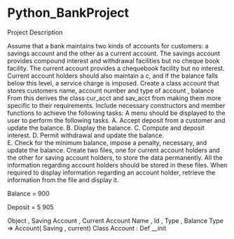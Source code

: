 # Python_BankProject


Project Description

Assume that a bank maintains two kinds of accounts for customers: 
a savings account and the other as a current account. 
The savings account provides compound interest and withdrawal facilities but no cheque book facility.
 The current account provides a chequebook facility but no interest. 
Current account holders should also maintain a c, and if the balance falls below this level, a service charge is imposed.
Create a class account that stores customers name, account number and type of account , balance 
From this derives the class cur_acct and sav_acct from making them more specific to their requirements. 
Include necessary constructors and member functions to achieve the following tasks:
 A menu should be displayed to the user to perform the following tasks.
A.	Accept deposit from a customer and update the balance. 
B.	Display the balance. 
C.	Compute and deposit interest. 
D.	Permit withdrawal and update the balance.  
E.	Check for the minimum balance, impose a penalty, necessary, and update the balance.
Create two files, 
one for current account holders and the other for saving account holders, 
to store the data permanently.
 All the information regarding account holders should be stored in these files. 
When required to display information regarding an account holder, retrieve the information from the file and display it.

Balance = 900

Deposit = 5 
905

Object , Saving Account , Current Account 
Name , Id , Type , Balance 
Type => Account( Saving  ,  current)
Class Account : 
Def __init

